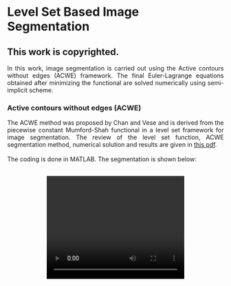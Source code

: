 # Level Set Based Image Segmentation
## This work is copyrighted.

<div style="text-align: justify"> 
In this work, image segmentation is carried out using the Active contours without edges (ACWE) framework. The final Euler-Lagrange equations obtained after minimizing the functional are solved numerically using semi-implicit scheme.
</div> 

###  Active contours without edges (ACWE)
<div style="text-align: justify"> 
The ACWE method was proposed by Chan and Vese and is derived from the piecewise constant Mumford-Shah functional in a level set framework for image segmentation. The review of the level set function, ACWE segmentation method, numerical solution and results are given in <a href="Latex/ACWE.pdf" target="blank">this pdf</a>. 
<br/>
<br/>
The coding is done in MATLAB. The segmentation is shown below: 
</div>

<br/>
<p align="center">
<video width="320" height="240" controls preload>
  <source src="2phase_levelset.mp4">
</video>
</p>



